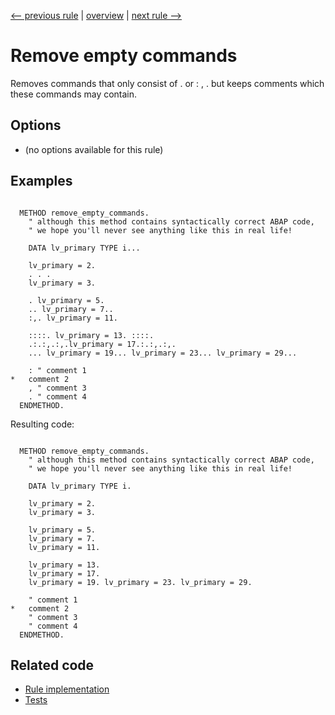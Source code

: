 [<-- previous rule](NeedlessParenthesesRule.md) | [overview](../rules.md) | [next rule -->](ValueStatementRule.md)

# Remove empty commands

Removes commands that only consist of . or : , . but keeps comments which these commands may contain.

## Options

* \(no options available for this rule\)

## Examples


```ABAP

  METHOD remove_empty_commands.
    " although this method contains syntactically correct ABAP code,
    " we hope you'll never see anything like this in real life!

    DATA lv_primary TYPE i...

    lv_primary = 2.
    . . .
    lv_primary = 3.

    . lv_primary = 5.
    .. lv_primary = 7..
    :,. lv_primary = 11.

    ::::. lv_primary = 13. ::::.
    .:.:,.:,.lv_primary = 17.:.:,.:,.
    ... lv_primary = 19... lv_primary = 23... lv_primary = 29...

    : " comment 1
*   comment 2
    , " comment 3
    . " comment 4
  ENDMETHOD.
```

Resulting code:

```ABAP

  METHOD remove_empty_commands.
    " although this method contains syntactically correct ABAP code,
    " we hope you'll never see anything like this in real life!

    DATA lv_primary TYPE i.

    lv_primary = 2.
    lv_primary = 3.

    lv_primary = 5.
    lv_primary = 7.
    lv_primary = 11.

    lv_primary = 13.
    lv_primary = 17.
    lv_primary = 19. lv_primary = 23. lv_primary = 29.

    " comment 1
*   comment 2
    " comment 3
    " comment 4
  ENDMETHOD.
```

## Related code

* [Rule implementation](../../com.sap.adt.abapcleaner/src/com/sap/adt/abapcleaner/rules/syntax/EmptyCommandRule.java)
* [Tests](../../test/com.sap.adt.abapcleaner.test/src/com/sap/adt/abapcleaner/rules/syntax/EmptyCommandTest.java)

